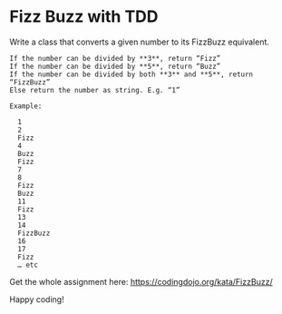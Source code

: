 # Fizz Buzz with TDD

Write a class that converts a given number to its FizzBuzz equivalent.  

	If the number can be divided by **3**, return “Fizz”  
	If the number can be divided by **5**, return “Buzz”  
	If the number can be divided by both **3** and **5**, return “FizzBuzz”  
	Else return the number as string. E.g. “1”  

```
Example:
  
  1
  2
  Fizz
  4
  Buzz
  Fizz
  7
  8
  Fizz
  Buzz
  11
  Fizz
  13
  14
  FizzBuzz
  16
  17
  Fizz
  … etc
```

Get the whole assignment here: https://codingdojo.org/kata/FizzBuzz/


Happy coding!
